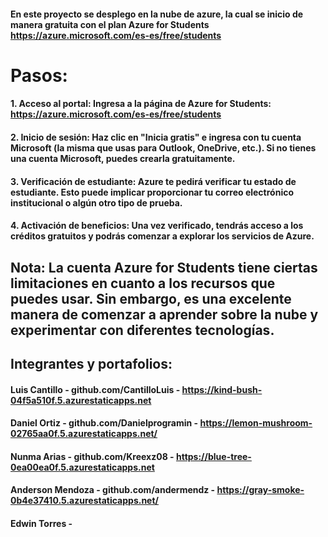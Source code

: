 #### En este proyecto se desplego en la nube de azure, la cual se inicio de manera gratuita con el plan Azure for Students https://azure.microsoft.com/es-es/free/students

# Pasos:

#### 1. Acceso al portal: Ingresa a la página de Azure for Students: https://azure.microsoft.com/es-es/free/students

#### 2. Inicio de sesión: Haz clic en "Inicia gratis" e ingresa con tu cuenta Microsoft (la misma que usas para Outlook, OneDrive, etc.). Si no tienes una cuenta Microsoft, puedes crearla gratuitamente.

#### 3. Verificación de estudiante: Azure te pedirá verificar tu estado de estudiante. Esto puede implicar proporcionar tu correo electrónico institucional o algún otro tipo de prueba.

#### 4. Activación de beneficios: Una vez verificado, tendrás acceso a los créditos gratuitos y podrás comenzar a explorar los servicios de Azure.

## Nota: La cuenta Azure for Students tiene ciertas limitaciones en cuanto a los recursos que puedes usar. Sin embargo, es una excelente manera de comenzar a aprender sobre la nube y experimentar con diferentes tecnologías.


## Integrantes y portafolios:
#### Luis Cantillo - github.com/CantilloLuis - https://kind-bush-04f5a510f.5.azurestaticapps.net
#### Daniel Ortiz - github.com/Danielprogramin - https://lemon-mushroom-02765aa0f.5.azurestaticapps.net/
#### Nunma Arias - github.com/Kreexz08 - https://blue-tree-0ea00ea0f.5.azurestaticapps.net
#### Anderson Mendoza - github.com/andermendz - https://gray-smoke-0b4e37410.5.azurestaticapps.net/
#### Edwin Torres - 
